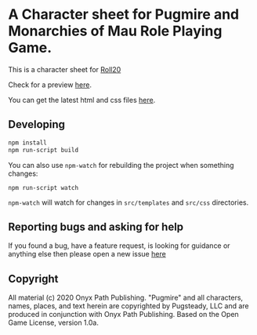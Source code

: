 # A Character sheet for Pugmire and Monarchies of Mau Role Playing Game.

This is a character sheet for [Roll20](https://roll20.net/)

Check for a preview [here](preview.png).

You can get the latest html and css files [here](https://github.com/IuryAlves/realms-of-pugmire-character-sheet/tree/master/dist).


## Developing

```sh
npm install
npm run-script build
```

You can also use `npm-watch` for rebuilding the project when something changes:

```
npm run-script watch
```

`npm-watch` will watch for changes in `src/templates` and `src/css` directories.


## Reporting bugs and asking for help

If you found a bug, have a feature request, is looking for guidance or anything else then please open a new issue [here](https://github.com/IuryAlves/realms-of-pugmire-character-sheet/issues/new)


## Copyright

All material (c) 2020 Onyx Path Publishing. "Pugmire" and all characters, names, places, and text herein are copyrighted by Pugsteady, LLC and are produced in conjunction with Onyx Path Publishing. Based on the Open Game License, version 1.0a.